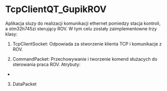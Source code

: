 # TcpClientQT_GupikROV

Aplikacja sluzy do realizacji komunikacji ethernet pomiedzy stacja kontroli, a stm32h745zi sterujący ROV. 
W tym celu zostały zaimplementowne trzy klasy:

1. TcpClientSocket:
Odpowiada za stworzenie klienta TCP i komunikacje z ROV.


2. CommandPacket:
Przechowywanie i tworzenie komend służacych do sterowania praca ROV.
Atrybuty:
- 


3. DataPacket